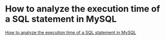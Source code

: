 # How to analyze the execution time of a SQL statement in MySQL
[How to analyze the execution time of a SQL statement in MySQL](https://aiwithcloud.com/2022/09/19/how_to_analyze_the_execution_time_of_a_sql_statement_in_mysql/)